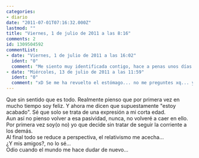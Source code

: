 ```yaml
---
categories:
- diario
date: "2011-07-01T07:16:32.000Z"
lastmod: ""
title: "Viernes, 1 de julio de 2011 a las 8:16"
comments: 2
id: 1309504592
commentList:
- date: "Viernes, 1 de julio de 2011 a las 16:02"
  ident: "0"
  comment: "Me siento muy identificada contigo, hace a penas unos días me armé de valor y decidí por fin lo que quería estudiar, sin importar lo que me dijeran los demás. Perdí un año por seguir a la corriente y querer estar con la gente que quería, pero es mi vida y no podía jugar con ella. Aun así todavía mi familia me hace dudar, intentan persuadirme de mi decisión pero cuando pienso que es mi futuro, esas dudas se disipan y me armo de valor para poder continuar con mi propósito.  Estoy como tú, ¿mis amigos? aun no lo saben.  A diferencia de ti no es felicidad lo que experimento, sino una extraña sensación de que parezca estar abandonando a mi gente y de que no lo aprueban. Pero sé que cuando llegue el momento todo se solucionará. No sé cual puede ser tu causa, pero espero que ambos tengamos mucha suerte en nuestros propósitos ^^"
- date: "Miércoles, 13 de julio de 2011 a las 11:59"
  ident: "0"
  comment: "xD Se me ha revuelto el estómago... no me preguntes xq... y no, no es q la entrada sea mala ni nada de eso"
---
```


Que sin sentido que es todo. Realmente pienso que por primera vez en mucho tiempo soy feliz. Y ahora me dicen que supuestamente "estoy acabado". Sé que solo se trata de una expresión a mi corta edad.  
Aun así no pienso volver a esa pasividad, nunca, no volveré a caer en ello. Por primera vez soy(o no) yo que decide sin tratar de seguir la corriente a los demás.   
Al final todo se reduce a perspectiva, el relativismo me acecha...  
¿Y mis amigos?, no lo sé...  
Odio cuando el mundo me hace dudar de nuevo...